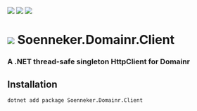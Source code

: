 ﻿[![](https://img.shields.io/nuget/v/soenneker.domainr.client.svg?style=for-the-badge)](https://www.nuget.org/packages/soenneker.domainr.client/)
[![](https://img.shields.io/github/actions/workflow/status/soenneker/soenneker.domainr.client/publish-package.yml?style=for-the-badge)](https://github.com/soenneker/soenneker.domainr.client/actions/workflows/publish-package.yml)
[![](https://img.shields.io/nuget/dt/soenneker.domainr.client.svg?style=for-the-badge)](https://www.nuget.org/packages/soenneker.domainr.client/)

# ![](https://user-images.githubusercontent.com/4441470/224455560-91ed3ee7-f510-4041-a8d2-3fc093025112.png) Soenneker.Domainr.Client
### A .NET thread-safe singleton HttpClient for Domainr

## Installation

```
dotnet add package Soenneker.Domainr.Client
```
